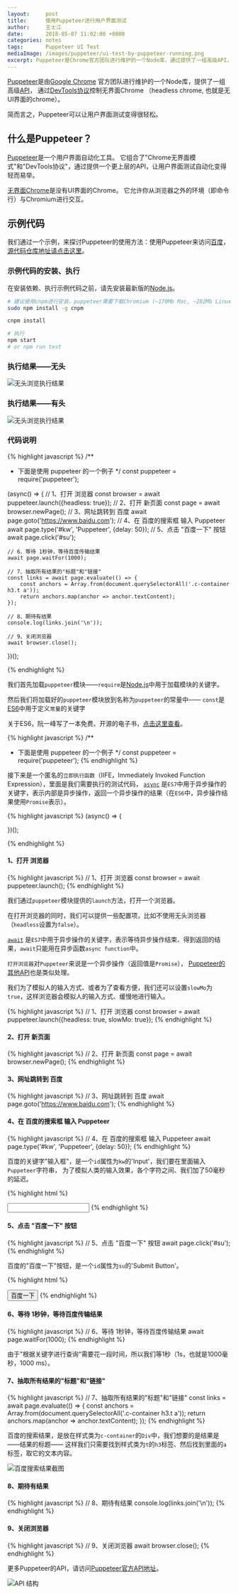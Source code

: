 ```yaml
---
layout:     post
title:      使用Puppeteer进行用户界面测试
author:     王士江
date:       2018-05-07 11:02:00 +0800
categories: notes
tags:       Puppeteer UI Test
mediaImage: /images/puppeteer/ui-test-by-puppeteer-running.png
excerpt: Puppeteer是Chrome官方团队进行维护的一个Node库，通过提供了一组高级API，可以让用户界面测试变得很轻松。
---
```


[Puppeteer](https://github.com/GoogleChrome/puppeteer)是由[Google Chrome](https://github.com/GoogleChrome)
官方团队进行维护的一个Node库，提供了一组高级[API](https://github.com/GoogleChrome/puppeteer/blob/master/docs/api.md)，
通过[DevTools协议](https://chromedevtools.github.io/devtools-protocol/)控制无界面Chrome
（headless chrome, 也就是无UI界面的chrome）。

简而言之，Puppeteer可以让用户界面测试变得很轻松。

## 什么是Puppeteer？

[Puppeteer](https://github.com/GoogleChrome/puppeteer)是一个用户界面自动化工具。
它组合了"Chrome无界面模式"和"DevTools协议"，通过提供一个更上层的API，让用户界面测试自动化变得轻而易举。

[无界面Chrome](https://developers.google.com/web/updates/2017/04/headless-chrome)是没有UI界面的Chrome。
它允许你从浏览器之外的环境（即命令行）与Chromium进行交互。

## 示例代码

我们通过一个示例，来探讨Puppeteer的使用方法：使用Puppeteer来访问[百度](https://www.baidu.com)，
[源代码仓库地址请点击这里](https://github.com/wongjohn/ui-test-by-puppeteer)。

### 示例代码的安装、执行

在安装依赖、执行示例代码之前，请先安装最新版的[Node.js](https://nodejs.org/)。

```bash
# 建议使用cnpm进行安装，puppeteer需要下载Chromium (~170Mb Mac, ~282Mb Linux, ~280Mb Win)
sudo npm install -g cnpm

cnpm install

# 执行
npm start
# or npm run test
```

### 执行结果——无头

![无头浏览执行结果](/images/puppeteer/ui-test-by-puppeteer-headless.png)

### 执行结果——有头

![无头浏览执行结果](/images/puppeteer/ui-test-by-puppeteer-running.png)

### 代码说明


{% highlight javascript %}
/**
 * 下面是使用 puppeteer 的一个例子
 */
const puppeteer = require('puppeteer');

(async() => {
    // 1、打开 浏览器
    const browser = await puppeteer.launch({headless: true});
    // 2、打开 新页面
    const page = await browser.newPage();
    // 3、网址跳转到 百度
    await page.goto('https://www.baidu.com');
    // 4、在 百度的搜索框 输入 Puppeteer
    await page.type('#kw', 'Puppeteer', {delay: 50});
    // 5、点击 "百度一下" 按钮
    await page.click('#su');

    // 6、等待 1秒钟，等待百度传输结果
    await page.waitFor(1000);

    // 7、抽取所有结果的"标题"和"链接"
    const links = await page.evaluate(() => {
        const anchors = Array.from(document.querySelectorAll('.c-container h3.t a'));
        return anchors.map(anchor => anchor.textContent);
    });

    // 8、期待有结果
    console.log(links.join('\n'));

    // 9、关闭浏览器
    await browser.close();
})();

{% endhighlight %}

我们首先加载`puppeteer`模块——`require`是[Node.js](https://nodejs.org/)中用于加载模块的关键字。

然后我们将加载好的`puppeteer`模块放到名称为`puppeteer`的常量中——
`const`是[ES6](http://es6.ruanyifeng.com/)中用于定义`常量`的关键字

关于ES6，阮一峰写了一本免费、开源的电子书，[点击这里查看](http://es6.ruanyifeng.com/)。

{% highlight javascript %}
/**
 * 下面是使用 puppeteer 的一个例子
 */
const puppeteer = require('puppeteer');
{% endhighlight %}

接下来是一个匿名的`立即执行函数`（IIFE，Immediately Invoked Function Expression），里面是我们需要执行的测试代码，
[`async`](https://developer.mozilla.org/en-US/docs/Web/JavaScript/Reference/Statements/async_function)
是`ES7`中用于异步操作的关键字，表示内部是异步操作，返回一个异步操作的结果（在`ES6`中，异步操作结果使用`Promise`表示）。

{% highlight javascript %}
(async() => {

})();

{% endhighlight %}

#### 1、打开 浏览器

{% highlight javascript %}
// 1、打开 浏览器
const browser = await puppeteer.launch();
{% endhighlight %}

我们通过`puppeteer`模块提供的`launch`方法，打开一个浏览器。

在打开浏览器的同时，我们可以提供一些配置项，比如不使用无头浏览器（`headless`设置为`false`）。

[`await`](https://developer.mozilla.org/zh-CN/docs/Web/JavaScript/Reference/Operators/await)
是`ES7`中用于异步操作的关键字，表示等待异步操作结束、得到返回的结果，`await`只能用在异步函数`async function`中。

`打开浏览器`对`Puppeteer`来说是一个异步操作（返回值是`Promise`），
[Puppeteer的其他API](https://github.com/GoogleChrome/puppeteer/blob/master/docs/api.md)也是类似处理。

我们为了模拟人的输入方式、或者为了查看方便，我们还可以设置`slowMo`为`true`，这样浏览器会模拟人的输入方式、缓慢地进行输入。

{% highlight javascript %}
// 1、打开 浏览器
const browser = await puppeteer.launch({headless: true, slowMo: true});
{% endhighlight %}

#### 2、打开 新页面

{% highlight javascript %}
// 2、打开 新页面
const page = await browser.newPage();
{% endhighlight %}

#### 3、网址跳转到 百度

{% highlight javascript %}
// 3、网址跳转到 百度
await page.goto('https://www.baidu.com');
{% endhighlight %}

#### 4、在 百度的搜索框 输入 Puppeteer

{% highlight javascript %}
// 4、在 百度的搜索框 输入 Puppeteer
await page.type('#kw', 'Puppeteer', {delay: 50});
{% endhighlight %}

百度的关键字"输入框"，是一个`id`属性为`kw`的'Input'，我们要在里面输入`Puppeteer`字符串，
为了模拟人类的输入效果，各个字符之间、我们加了50毫秒的延迟。

{% highlight html %}
<!-- 百度的搜索框，是一个`id`属性为`kw`的'Input' -->
<input id="kw" name="wd" class="s_ipt" value="" maxlength="255" autocomplete="off">
{% endhighlight %}

#### 5、点击 "百度一下" 按钮

{% highlight javascript %}
// 5、点击 "百度一下" 按钮
await page.click('#su');
{% endhighlight %}

百度的"百度一下"按钮，是一个`id`属性为`su`的'Submit Button'。

{% highlight html %}
<!-- 百度的"百度一下"按钮，是一个`id`属性为`su`的'Submit Button'。 -->
<input type="submit" id="su" value="百度一下" class="bg s_btn">
{% endhighlight %}

#### 6、等待 1秒钟，等待百度传输结果

{% highlight javascript %}
// 6、等待 1秒钟，等待百度传输结果
await page.waitFor(1000);
{% endhighlight %}

由于"根据关键字进行查询"需要花一段时间，所以我们等1秒（1s，也就是1000毫秒，1000 ms）。

#### 7、抽取所有结果的"标题"和"链接"

{% highlight javascript %}
// 7、抽取所有结果的"标题"和"链接"
const links = await page.evaluate(() => {
    const anchors = Array.from(document.querySelectorAll('.c-container h3.t a'));
    return anchors.map(anchor => anchor.textContent);
});
{% endhighlight %}

百度的搜索结果，是放在样式类为`c-container`的`Div`中，我们想要的是结果是——结果的标题——
这样我们只需要找到样式类为`t`的`h3`标签、然后找到里面的`a`标签，取它的文本内容。

![百度搜索结果截图](/images/puppeteer/baidu-screenshot.png)

#### 8、期待有结果

{% highlight javascript %}
// 8、期待有结果
console.log(links.join('\n'));
{% endhighlight %}

#### 9、关闭浏览器

{% highlight javascript %}
// 9、关闭浏览器
await browser.close();
{% endhighlight %}

更多Puppeteer的API，请访问[Puppeteer官方API地址](https://github.com/GoogleChrome/puppeteer/blob/master/docs/api.md)。

![API 结构](/images/puppeteer/puppeteer-api-hierarchy.png)